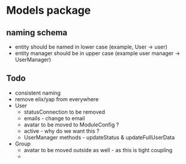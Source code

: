 # Models package

## naming schema 
   * entity should be named in lower case (example, User -> user)
   * entity manager should be in upper case (example user manager -> UserManager)

## Todo
  * consistent naming
  * remove elix/yap from everywhere
  * User 
     * statusConnection to be removed
     * emails - change to email
     * avatar to be moved to ModuleConfig ? 
     * active - why do we want this ?
     * UserManager methods - updateStatus & updateFullUserData
  * Group
     * avatar to be moved outside as well - as this is tight coupling
     * 
